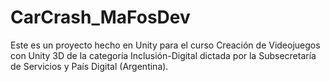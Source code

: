 # CarCrash_MaFosDev
Este es un proyecto hecho en Unity para el curso Creación de Videojuegos con Unity 3D de la categoría Inclusión-Digital dictada por la Subsecretaría de Servicios y País Digital (Argentina).
